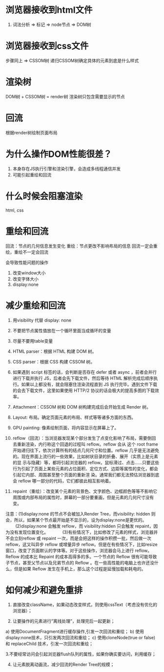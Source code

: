 # 浏览器接收到html文件
1.  词法分析 => 标记 => node节点 => DOM树

# 浏览器接收到css文件
步骤同上 => CSSOM树
递归CSSOM树确定具体的元素到底是什么样式

# 渲染树
DOM树 + CSSOM树 = render树
渲染树只包含需要显示的节点

# 回流
根据render树绘制页面布局

# 为什么操作DOM性能很差？
1. 本身存在JS执行引擎和渲染引擎，会造成多线程通信并发
2. 可能引起重绘和回流

# 什么时候会阻塞渲染
html, css 
<script src=""></script>

# 重绘和回流
回流：节点的几何信息发生变化
重绘：节点更改不影响布局的信息
回流一定会重绘，重绘不一定会回流

会导致性能问题的操作
1. 改变window大小
2. 改变字体大小
3. display:none

# 减少重绘和回流
1. 用visibility  代替 display: none
2. 不要把节点属性值放在一个循环里面当成循环的变量
3. 尽量不要用table变量

1. HTML parser：根据 HTML 构建 DOM 树。
2. CSS parser：根据 CSS 构建 CSSOM 树。
3. 如果遇到 script 标签的话，会判断是否存在 defer 或者 async ，前者会并行进行下载并执行 JS，后者会先下载文件，然后等待 HTML 解析完成后顺序执行。如果以上都没有，就会阻塞住渲染流程直到 JS 执行完毕。遇到文件下载的会去下载文件，这里如果使用 HTTP/2 协议的话会极大的提高多图的下载效率。
4. Attachment：CSSOM 树和 DOM 树构建完成后会开始生成 Render 树。
5. Layout: 布局。确定页面元素的布局、样式等等诸多方面的东西。
6. GPU painting: 像素绘制页面，将内容显示在屏幕上了。


7. reflow（回流）：当浏览器发现某个部分发生了点变化影响了布局，需要倒回去重新渲染，内行称这个回退的过程叫 reflow。reflow 会从 <html> 这个 root frame 开始递归往下，依次计算所有的结点几何尺寸和位置。reflow 几乎是无法避免的。现在界面上流行的一些效果，比如树状目录的折叠、展开（实质上是元素的显 示与隐藏）等，都将引起浏览器的 reflow。鼠标滑过、点击……只要这些行为引起了页面上某些元素的占位面积、定位方式、边距等属性的变化，都会引起它内部、周围甚至整个页面的重新渲 染。通常我们都无法预估浏览器到底会 reflow 哪一部分的代码，它们都彼此相互影响着。

8. repaint（重绘）：改变某个元素的背景色、文字颜色、边框颜色等等不影响它周围或内部布局的属性时，屏幕的一部分要重画，但是元素的几何尺寸没有变。

注意：(1)display:none 的节点不会被加入Render Tree，而visibility: hidden 则会，所以，如果某个节点最开始是不显示的，设为display:none是更优的。
　　   (2)display:none 会触发 reflow，而 visibility:hidden 只会触发 repaint，因为没有发现位置变化。
　　　(3)有些情况下，比如修改了元素的样式，浏览器并不会立刻reflow 或 repaint 一次，而是会把这样的操作积攒一批，然后做一次 reflow，这又叫异步 reflow 或增量异步 reflow。但是在有些情况下，比如resize 窗口，改变了页面默认的字体等。对于这些操作，浏览器会马上进行 reflow。
Reflow 的成本比 Repaint 的成本高得多的多。一个节点的 Reflow 很有可能导致子节点，甚至父节点以及兄弟节点的 Reflow 。在一些高性能的电脑上也许还没什么，但是如果 Reflow 发生在手机上，那么这个过程是延慢加载和耗电的。

# 如何减少和避免重排

1. 直接改变className，如果动态改变样式，则使用cssText（考虑没有优化的浏览器）；

2. 让要操作的元素进行”离线处理”，处理完后一起更新；

a) 使用DocumentFragment进行缓存操作,引发一次回流和重绘；
b) 使用display:none技术，只引发两次回流和重绘；
c) 使用cloneNode(true or false) 和 replaceChild 技术，引发一次回流和重绘；

3.不要经常访问会引起浏览器flush队列的属性，如果你确实要访问，利用缓存；

4. 让元素脱离动画流，减少回流的Render Tree的规模；
